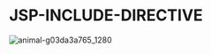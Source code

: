 # JSP-INCLUDE-DIRECTIVE
![animal-g03da3a765_1280](https://github.com/Ronney29/JSP-INCLUDE-DIRECTIVE/assets/134125835/4d44f433-3a92-4736-9336-a3a40a9eb589)
